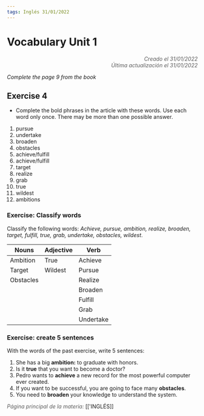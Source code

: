 ```yaml
---
tags: Inglés 31/01/2022
---
```


# Vocabulary Unit 1
<div style="text-align: right; opacity: 0.7; font-style: italic;">Creado el 31/01/2022</div>
<div style="text-align: right; opacity: 0.7; font-style: italic;">Última actualización el 31/01/2022</div>

*Complete the page 9 from the book*

## Exercise 4

- Complete the bold phrases in the article with these words. Use each word only once. There may be more than one possible answer.

1. pursue
2. undertake
3. broaden
4. obstacles
5. achieve/fulfill
6. achieve/fulfill
7. target
8. realize
9. grab
10. true
11. wildest
12. ambitions

### Exercise: Classify words

Classify the following words: *Achieve, pursue, ambition, realize, broaden, target, fulfill, true, grab, undertake, obstacles, wildest*.

| Nouns     | Adjective | Verb      |
| --------- | --------- | --------- |
| Ambition  | True      | Achieve   |
| Target    | Wildest   | Pursue    |
| Obstacles |           | Realize   |
|           |           | Broaden   |
|           |           | Fulfill   |
|           |           | Grab      |
|           |           | Undertake |


### Exercise: create 5 sentences

With the words of the past exercise, write 5 sentences:

1. She has a big **ambition:** to graduate with honors.
2. Is it **true** that you want to become a doctor?
3. Pedro wants to **achieve** a new record for the most powerful computer ever created.
4. If you want to be successful, you are going to face many **obstacles**.
5. You need to **broaden** your knowledge to understand the system.

<span style="opacity: 0.7; font-style: italic;">Página principal de la materia:</span> [['INGLÉS]]